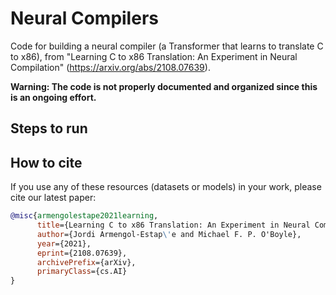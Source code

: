 # Neural Compilers

Code for building a neural compiler (a Transformer that learns to translate C to x86), from "Learning C to x86 Translation: An Experiment in Neural Compilation" (https://arxiv.org/abs/2108.07639).

**Warning: The code is not properly documented and organized since this is an ongoing effort.**

## Steps to run


## How to cite
If you use any of these resources (datasets or models) in your work, please cite our latest paper:
```bibtex
@misc{armengolestape2021learning,
      title={Learning C to x86 Translation: An Experiment in Neural Compilation}, 
      author={Jordi Armengol-Estap\'e and Michael F. P. O'Boyle},
      year={2021},
      eprint={2108.07639},
      archivePrefix={arXiv},
      primaryClass={cs.AI}
}
```

